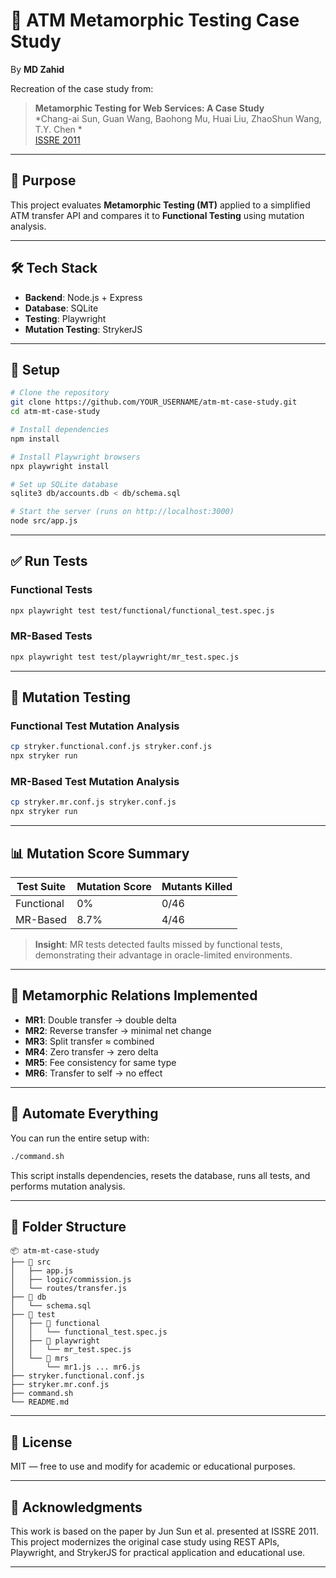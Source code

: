 # 💸 ATM Metamorphic Testing Case Study

By **MD Zahid**

Recreation of the case study from:

> **Metamorphic Testing for Web Services: A Case Study**  
> *Chang-ai Sun, Guan Wang, Baohong Mu, Huai Liu, ZhaoShun Wang, T.Y. Chen *  
> [ISSRE 2011](https://ieeexplore.ieee.org/document/6009400)

---

## 🎯 Purpose

This project evaluates **Metamorphic Testing (MT)** applied to a simplified ATM transfer API and compares it to **Functional Testing** using mutation analysis.

---

## 🛠️ Tech Stack

- **Backend**: Node.js + Express
- **Database**: SQLite
- **Testing**: Playwright
- **Mutation Testing**: StrykerJS

---

## 🚀 Setup

```bash
# Clone the repository
git clone https://github.com/YOUR_USERNAME/atm-mt-case-study.git
cd atm-mt-case-study

# Install dependencies
npm install

# Install Playwright browsers
npx playwright install

# Set up SQLite database
sqlite3 db/accounts.db < db/schema.sql

# Start the server (runs on http://localhost:3000)
node src/app.js
```

---

## ✅ Run Tests

### Functional Tests
```bash
npx playwright test test/functional/functional_test.spec.js
```

### MR-Based Tests
```bash
npx playwright test test/playwright/mr_test.spec.js
```

---

## 🧪 Mutation Testing

### Functional Test Mutation Analysis
```bash
cp stryker.functional.conf.js stryker.conf.js
npx stryker run
```

### MR-Based Test Mutation Analysis
```bash
cp stryker.mr.conf.js stryker.conf.js
npx stryker run
```

---

## 📊 Mutation Score Summary

| Test Suite      | Mutation Score | Mutants Killed |
|-----------------|----------------|----------------|
| Functional      | 0%             | 0/46           |
| MR-Based        | 8.7%           | 4/46           |

> **Insight**: MR tests detected faults missed by functional tests, demonstrating their advantage in oracle-limited environments.

---

## 🔁 Metamorphic Relations Implemented

- **MR1**: Double transfer → double delta
- **MR2**: Reverse transfer → minimal net change
- **MR3**: Split transfer ≈ combined
- **MR4**: Zero transfer → zero delta
- **MR5**: Fee consistency for same type
- **MR6**: Transfer to self → no effect

---

## 🧾 Automate Everything

You can run the entire setup with:
```bash
./command.sh
```
This script installs dependencies, resets the database, runs all tests, and performs mutation analysis.

---

## 📁 Folder Structure

```
📦 atm-mt-case-study
├── 📂 src
│   ├── app.js
│   ├── logic/commission.js
│   └── routes/transfer.js
├── 📂 db
│   └── schema.sql
├── 📂 test
│   ├── 📂 functional
│   │   └── functional_test.spec.js
│   ├── 📂 playwright
│   │   └── mr_test.spec.js
│   └── 📂 mrs
│       └── mr1.js ... mr6.js
├── stryker.functional.conf.js
├── stryker.mr.conf.js
├── command.sh
└── README.md
```

---

## 📜 License

MIT — free to use and modify for academic or educational purposes.

---

## 🙌 Acknowledgments

This work is based on the paper by Jun Sun et al. presented at ISSRE 2011. This project modernizes the original case study using REST APIs, Playwright, and StrykerJS for practical application and educational use.

---



